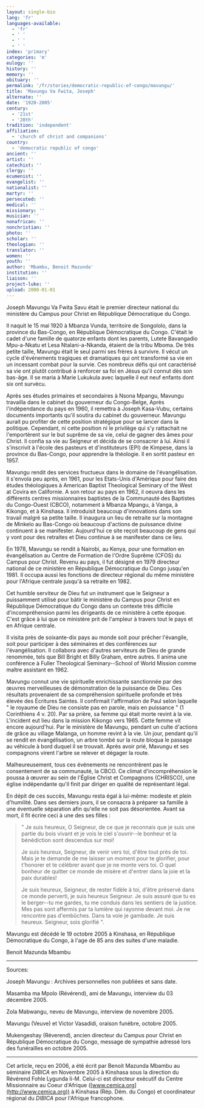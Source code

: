 ```yaml
---
layout: single-bio
lang: 'fr'
languages-available:
  - 'fr'
  - ' '
  - ' '
  - ' '
index: 'primary'
categories: 'm'
eulogy: ''
history: ''
memory: ''
obituary: ''
permalink: '/fr/stories/democratic-republic-of-congo/mavungu/'
title: 'Mavungu Va Fwita, Joseph'
alternate: ''
date: '1920-2005'
century:
  - '21st'
  - '20th'
tradition: 'independent'
affiliation:
  - 'church of christ and companions'
country:
  - 'democratic republic of congo'
ancient: ''
artist: ''
catechist: ''
clergy: ''
ecumenist: ''
evangelist: ''
nationalist: ''
martyr: ''
persecuted: ''
medical: ''
missionary: ''
musician: ''
nonafrican: ''
nonchristian: ''
photo: ''
scholar: ''
theologian: ''
translator: ''
women: ''
youth: ''
author: 'Mbambu, Benoit Mazunda'
institution: ''
liaison: ''
project-luke: ''
upload: 2000-01-01
---
```



Joseph Mavungu Va Fwita Savu était le premier directeur national du ministère du Campus pour Christ en République Démocratique du Congo.

Il naquit le 15 mai 1920 à Mbanza Vunda, territoire de  Songololo, dans la province du Bas-Congo, en République Démocratique du Congo. C'était le cadet d'une famille de quatorze enfants dont les parents, Lutete Bavangadio Mpu-a-Nkatu et Lesa Ntalani-a-Nkanda, étaient de la tribu Mboma. De très petite taille, Mavungu était le seul parmi ses frères à survivre. Il vécut un cycle d'événements tragiques et dramatiques qui ont transformé sa vie en un incessant combat pour la survie. Ces nombreux défis qui ont caractérisé sa vie ont plutôt contribué à renforcer sa foi en Jésus qu'il connut dès son bas-âge. Il se maria à Marie Lukukula  avec laquelle il eut  neuf enfants dont six ont survécu.

Après ses études primaires et secondaires à Nsona Mpangu, Mavungu travailla dans le cabinet du gouverneur du Congo-Belge, Après l'indépendance du pays en 1960, il remettra à Joseph Kasa-Vubu, certains documents importants qu'il soutira du cabinet du gouverneur. Mavungu aurait pu profiter de cette position stratégique pour se lancer dans la politique. Cependant, ni cette position ni le privilège qui s'y rattachait ne l'emportèrent sur le but suprême de sa vie, celui de gagner des âmes pour Christ. Il confia sa vie au Seigneur et décida de se consacrer à lui. Ainsi il s'inscrivit à l'école des pasteurs et d'instituteurs (EPI) de Kimpese, dans la province du Bas-Congo, pour apprendre la théologie. Il en sortit pasteur en 1957.

Mavungu rendit des services fructueux dans le domaine de l'évangélisation. Il s'envola peu après, en 1961, pour les Etats-Unis d'Amérique pour faire des études théologiques à American Baptist Theological Seminary of the West at Covira en Californie. A son retour au pays en 1962, il oeuvra dans les différents centres missionnaires baptistes de la Communauté des Baptistes du Congo-Ouest (CBCO), notamment à Mbanza Mpangu, à Vanga, à Kikongo, et à Kinshasa. Il introduisit beaucoup d'innovations dans son travail malgré sa petite taille. Il inaugura un lieu de retraite sur  la  montagne de Minkelo au Bas-Congo où beaucoup d'actions de puissance divine continuent à se manifester. Aujourd'hui ce site reçoit beaucoup de gens qui y vont pour des retraites et Dieu continue à se manifester dans ce lieu.

En 1978, Mavungu se rendit à Nairobi, au Kenya, pour une formation en évangélisation au Centre de Formation de l'Ordre Suprême (CFOS) du Campus pour Christ. Revenu au pays, il fut désigné en 1979 directeur national de ce ministère en République Démocratique du Congo jusqu'en 1981. Il occupa aussi les fonctions de directeur régional du même ministère pour l'Afrique centrale jusqu'à sa retraite en 1982.

Cet humble serviteur de Dieu fut un instrument  que le Seigneur a puissamment utilisé pour bâtir le ministère du Campus pour Christ en République Démocratique du Congo dans un contexte très difficile d'incompréhension parmi les dirigeants de ce ministère à cette époque. C'est grâce à lui que ce ministère prit de l'ampleur à travers tout le pays et en Afrique centrale.

Il visita près de soixante-dix pays au monde soit pour prêcher l'évangile, soit pour participer à des séminaires et des conférences sur l'évangélisation. Il collabora avec d'autres serviteurs de Dieu de grande renommée, tels que Bill Bright et Billy Graham, entre autres. Il anima une conférence à Fuller Theological Seminary--School of World Mission comme maître assistant en 1962.

Mavungu connut une vie spirituelle enrichissante sanctionnée par des œuvres merveilleuses de démonstration de la puissance de Dieu. Ces résultats provenaient de sa compréhension spirituelle profonde et  très élevée des Écritures Saintes. Il confirmait l'affirmation de Paul selon laquelle " le royaume de Dieu ne consiste pas en parole, mais en puissance " (1 Corinthiens 4 v. 20). Par sa prière, sa femme qui était morte revint à la vie. L'incident eut lieu dans la mission Kikongo vers 1965. Cette femme vit encore aujourd'hui. Par le ministère de Mavungu, pendant un culte d'actions de grâce au village Malanga, un homme revint à la vie. Un jour, pendant qu'il se rendit en évangélisation, un arbre tombé sur la route bloqua le passage au véhicule à bord duquel il se trouvait. Après avoir prié, Mavungu et ses compagnons virent l'arbre se relever et dégager la route.

Malheureusement, tous ces événements ne rencontrèrent pas le consentement de sa communauté, la CBCO. Ce climat d'incompréhension le poussa à œuvrer au sein de l'Église Christ et Compagnons (CHRISCO), une église indépendante qu'il finit par diriger en qualité de représentant légal.

En dépit de ces succès, Mavungu resta égal à lui-même: modeste et plein d'humilité. Dans ses derniers jours, il se consacra à préparer sa famille à une éventuelle séparation afin qu'elle ne soit pas désorientée. Avant sa mort, il fit écrire ceci à une des ses filles :

> " Je suis heureux, O Seigneur,  de ce que je reconnais que je suis une partie du bois vivant et je vois le ciel s'ouvrir--le bonheur et la bénédiction sont descendus sur moi!
> 
> Je suis heureux, Seigneur, de venir vers toi, d'être tout près de toi. Mais je te demande de me laisser un moment pour te glorifier, pour t'honorer et te célébrer avant que je ne monte vers toi. O quel bonheur de quitter ce monde de misère et d'entrer dans la joie et la paix durables!
> 
> Je suis heureux, Seigneur, de rester fidèle à toi, d'être préservé dans ce monde perverti, je suis heureux Seigneur. Je suis assuré que tu es le berger--tu me gardes, tu me conduis dans les sentiers de la justice. Mes pas sont affermis par ta lumière qui rayonne devant moi. Je ne rencontre pas d'embûches. Dans ta voie je gambade. Je suis heureux. Seigneur, sois glorifié ".
> 

Mavungu est décédé le 19 octobre 2005 à Kinshasa, en République Démocratique du Congo, à l'age de 85 ans des suites d'une maladie.

Benoit Mazunda Mbambu

---

Sources:

Joseph Mavungu : Archives personnelles non publiées et sans date.

Masamba ma Mpolo (Révérend), ami de Mavungu, interview du 03 décembre 2005.

Zola Mabwangu, neveu de Mavungu, interview de novembre 2005.

Mavungu (Veuve) et Victor Vasadidi, oraison funèbre, octobre 2005.

Mukengeshay (Réverend), ancien directeur du Campus pour Christ en République Démocratique du Congo, message de sympathie adressé lors des funérailles en octobre 2005.

---

Cet article, re&ccedil;u en 2006, a été écrit par Benoit Mazunda Mbambu au séminaire *DIBICA* en Novembre 2005 &agrave; Kinshasa sous la direction du R&eacute;v&eacute;rend Fohle Lygunda li-M. Celui-ci est directeur ex&eacute;cutif du Centre Missionnaire au Coeur d'Afrique ([www.cemica.org](http://www.cemica.org)) &agrave; Kinshasa (R&eacute;p. D&eacute;m. du Congo) et coordinateur r&eacute;gional du *DIBICA* pour l'Afrique francophone.